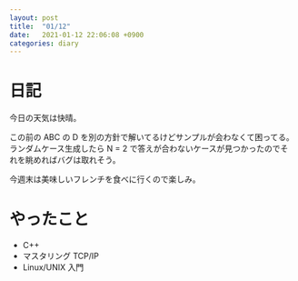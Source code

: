 ```yaml
---
layout: post
title:  "01/12"
date:   2021-01-12 22:06:08 +0900
categories: diary
---
```

# 日記

今日の天気は快晴。

この前の ABC の D を別の方針で解いてるけどサンプルが会わなくて困ってる。ランダムケース生成したら N = 2 で答えが合わないケースが見つかったのでそれを眺めればバグは取れそう。

今週末は美味しいフレンチを食べに行くので楽しみ。

# やったこと

- C++
- マスタリング TCP/IP
- Linux/UNIX 入門